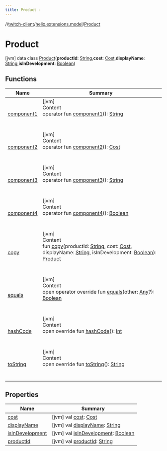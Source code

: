 ```yaml
---
title: Product -
---
```

//[twitch-client](../../index.md)/[helix.extensions.model](../index.md)/[Product](index.md)



# Product  
 [jvm] data class [Product](index.md)(**productId**: [String](https://kotlinlang.org/api/latest/jvm/stdlib/kotlin/-string/index.html),**cost**: [Cost](../-cost/index.md),**displayName**: [String](https://kotlinlang.org/api/latest/jvm/stdlib/kotlin/-string/index.html),**isInDevelopment**: [Boolean](https://kotlinlang.org/api/latest/jvm/stdlib/kotlin/-boolean/index.html))   


## Functions  
  
|  Name|  Summary| 
|---|---|
| [component1](component1.md)| [jvm]  <br>Content  <br>operator fun [component1](component1.md)(): [String](https://kotlinlang.org/api/latest/jvm/stdlib/kotlin/-string/index.html)  <br><br><br>
| [component2](component2.md)| [jvm]  <br>Content  <br>operator fun [component2](component2.md)(): [Cost](../-cost/index.md)  <br><br><br>
| [component3](component3.md)| [jvm]  <br>Content  <br>operator fun [component3](component3.md)(): [String](https://kotlinlang.org/api/latest/jvm/stdlib/kotlin/-string/index.html)  <br><br><br>
| [component4](component4.md)| [jvm]  <br>Content  <br>operator fun [component4](component4.md)(): [Boolean](https://kotlinlang.org/api/latest/jvm/stdlib/kotlin/-boolean/index.html)  <br><br><br>
| [copy](copy.md)| [jvm]  <br>Content  <br>fun [copy](copy.md)(productId: [String](https://kotlinlang.org/api/latest/jvm/stdlib/kotlin/-string/index.html), cost: [Cost](../-cost/index.md), displayName: [String](https://kotlinlang.org/api/latest/jvm/stdlib/kotlin/-string/index.html), isInDevelopment: [Boolean](https://kotlinlang.org/api/latest/jvm/stdlib/kotlin/-boolean/index.html)): [Product](index.md)  <br><br><br>
| [equals](https://kotlinlang.org/api/latest/jvm/stdlib/kotlin/-any/equals.html)| [jvm]  <br>Content  <br>open operator override fun [equals](https://kotlinlang.org/api/latest/jvm/stdlib/kotlin/-any/equals.html)(other: [Any](https://kotlinlang.org/api/latest/jvm/stdlib/kotlin/-any/index.html)?): [Boolean](https://kotlinlang.org/api/latest/jvm/stdlib/kotlin/-boolean/index.html)  <br><br><br>
| [hashCode](https://kotlinlang.org/api/latest/jvm/stdlib/kotlin/-any/hash-code.html)| [jvm]  <br>Content  <br>open override fun [hashCode](https://kotlinlang.org/api/latest/jvm/stdlib/kotlin/-any/hash-code.html)(): [Int](https://kotlinlang.org/api/latest/jvm/stdlib/kotlin/-int/index.html)  <br><br><br>
| [toString](https://kotlinlang.org/api/latest/jvm/stdlib/kotlin/-any/to-string.html)| [jvm]  <br>Content  <br>open override fun [toString](https://kotlinlang.org/api/latest/jvm/stdlib/kotlin/-any/to-string.html)(): [String](https://kotlinlang.org/api/latest/jvm/stdlib/kotlin/-string/index.html)  <br><br><br>


## Properties  
  
|  Name|  Summary| 
|---|---|
| [cost](index.md#helix.extensions.model/Product/cost/#/PointingToDeclaration/)|  [jvm] val [cost](index.md#helix.extensions.model/Product/cost/#/PointingToDeclaration/): [Cost](../-cost/index.md)   <br>
| [displayName](index.md#helix.extensions.model/Product/displayName/#/PointingToDeclaration/)|  [jvm] val [displayName](index.md#helix.extensions.model/Product/displayName/#/PointingToDeclaration/): [String](https://kotlinlang.org/api/latest/jvm/stdlib/kotlin/-string/index.html)   <br>
| [isInDevelopment](index.md#helix.extensions.model/Product/isInDevelopment/#/PointingToDeclaration/)|  [jvm] val [isInDevelopment](index.md#helix.extensions.model/Product/isInDevelopment/#/PointingToDeclaration/): [Boolean](https://kotlinlang.org/api/latest/jvm/stdlib/kotlin/-boolean/index.html)   <br>
| [productId](index.md#helix.extensions.model/Product/productId/#/PointingToDeclaration/)|  [jvm] val [productId](index.md#helix.extensions.model/Product/productId/#/PointingToDeclaration/): [String](https://kotlinlang.org/api/latest/jvm/stdlib/kotlin/-string/index.html)   <br>

